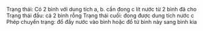 Trạng thái: Có 2 bình với dung tích a, b. cần đong c lít nước từ 2 bình đã cho
Trạng thái đầu: cả 2 bình rỗng
Trạng thái cuối: đong được dung tích nước c
Phép chuyển trạng: đổ đầy nước vào bình hoặc đổ từ bình này sang bình kia

